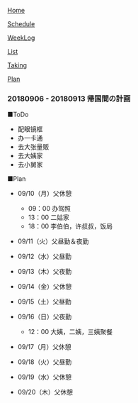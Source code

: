 [Home](index.md) 

[Schedule](Schedule.md) 

[WeekLog](WeekLog.md) 

[List](List.md)

[Taking](Taking.md)

[Plan](Plan.md)

### 20180906 - 20180913 帰国間の計画	
■ToDo
- 配眼镜框
- 办一卡通
- 去大张量贩
- 去大姨家
- 去小舅家

■Plan
- 09/10（月）父休憩
	- 09：00 办驾照
	- 13：00 二姑家
	- 18：00 李伯伯，许叔叔，饭局

- 09/11（火）父昼勤＆夜勤

- 09/12（水）父昼勤

- 09/13（木）父夜勤

- 09/14（金）父休憩

- 09/15（土）父昼勤

- 09/16（日）父夜勤
	- 12：00 大姨，二姨，三姨聚餐

- 09/17（月）父休憩

- 09/18（火）父昼勤

- 09/19（水）父休憩

- 09/20（木）父休憩
		

